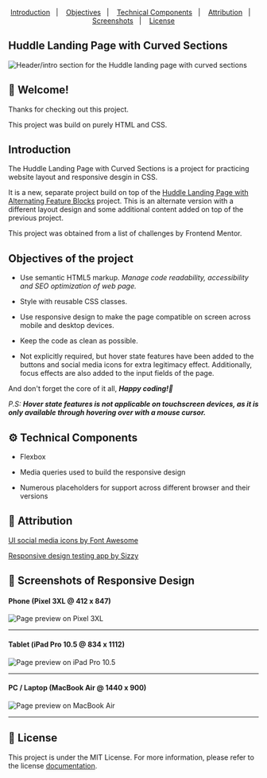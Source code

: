 <p align="center">
  <a href="#introduction">Introduction</a>&nbsp;&nbsp;&nbsp;|&nbsp;&nbsp;&nbsp;
  <a href="#objectives-of-the-project">Objectives</a>&nbsp;&nbsp;&nbsp;|&nbsp;&nbsp;&nbsp;
  <a href="#gear-technical-components">Technical Components</a>&nbsp;&nbsp;&nbsp;|&nbsp;&nbsp;&nbsp;
  <a href="#bookmark-attribution">Attribution</a>&nbsp;&nbsp;&nbsp;|&nbsp;&nbsp;&nbsp;
  <a href="#camera_flash-screenshots-of-responsive-design">Screenshots</a>&nbsp;&nbsp;&nbsp;|&nbsp;&nbsp;&nbsp;
  <a href="#memo-license">License</a>
</p>

## Huddle Landing Page with Curved Sections

![Header/intro section for the Huddle landing page with curved sections](./design/desktop-preview.jpg)

## 👋 Welcome!

Thanks for checking out this project.

This project was build on purely HTML and CSS.

## Introduction

The Huddle Landing Page with Curved Sections is a project for practicing website layout and responsive desgin in CSS.

It is a new, separate project build on top of the [Huddle Landing Page with Alternating Feature Blocks](https://github.com/BernStrom/Huddle-Landing-Page-with-Alternating-Feature-Blocks/ "Huddle Landing Page with Alternating Feature Blocks") project. This is an alternate version with a different layout design and some additional content added on top of the previous project.

This project was obtained from a list of challenges by Frontend Mentor.

## Objectives of the project

* Use semantic HTML5 markup. *Manage code readability, accessibility and SEO optimization of web page.*

* Style with reusable CSS classes. 

* Use responsive design to make the page compatible on screen across mobile and desktop devices.

* Keep the code as clean as possible.

* Not explicitly required, but hover state features have been added to the buttons and social media icons for extra legitimacy effect. Additionally, focus effects are also added to the input fields of the page.

And don't forget the core of it all, _**Happy coding!🚀**_

_P.S:_ _**Hover state features is not applicable on touchscreen devices, as it is only available through hovering over with a mouse cursor.**_

## :gear: Technical Components

* Flexbox

* Media queries used to build the responsive design

* Numerous placeholders for support across different browser and their versions

## :bookmark: Attribution

[UI social media icons by Font Awesome](https://fontawesome.com/ "Font Awesome")

[Responsive design testing app by Sizzy](https://a.paddle.com/v2/click/49831/114619?link=1947/ "Sizzy.co")

## :camera_flash: Screenshots of Responsive Design

#### Phone (Pixel 3XL @ 412 x 847)
![Page preview on Pixel 3XL](./screenshots/Pixel-3XL_(412x847).png)
<hr />

#### Tablet (iPad Pro 10.5 @ 834 x 1112)
![Page preview on iPad Pro 10.5](./screenshots/iPad-Pro-10.5_(834x1112).png)
<hr />

#### PC / Laptop (MacBook Air @ 1440 x 900)
![Page preview on MacBook Air](./screenshots/MacBook-Air_(1440x900).png)
<hr />

## :memo: License
This project is under the MIT License. For more information, please refer to the license [documentation](LICENSE.md).
